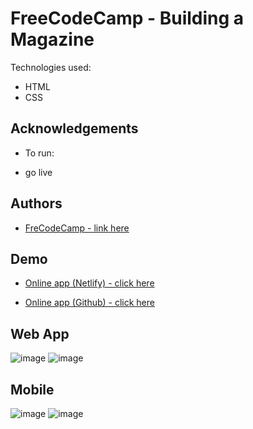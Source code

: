 # FreeCodeCamp - Building a Magazine

Technologies used:

- HTML
- CSS

## Acknowledgements

- To run:

- go live

## Authors

- [ FreCodeCamp - link here ](https://www.freecodecamp.org/learn/2022/responsive-web-design/learn-css-grid-by-building-a-magazine/step-80)

## Demo

- [Online app (Netlify) - click here](https://fascinating-paletas-10b32b.netlify.app/)

- [Online app (Github) - click here](https://tiagoc0sta.github.io/Habits/)

## Web App

![image](https://user-images.githubusercontent.com/63982700/230790200-eaa41f0d-2009-4b97-8635-890a058ac966.png)
![image](https://user-images.githubusercontent.com/63982700/230790210-d8da6ee2-67ae-4585-a546-be577ab6e4d6.png)

## Mobile

![image](https://user-images.githubusercontent.com/63982700/230790263-2abefbcc-be71-47df-bae6-ca98532bc6d5.png)
![image](https://user-images.githubusercontent.com/63982700/230790286-b1be86bb-bc6b-4449-ade6-fecc45e7a40f.png)
